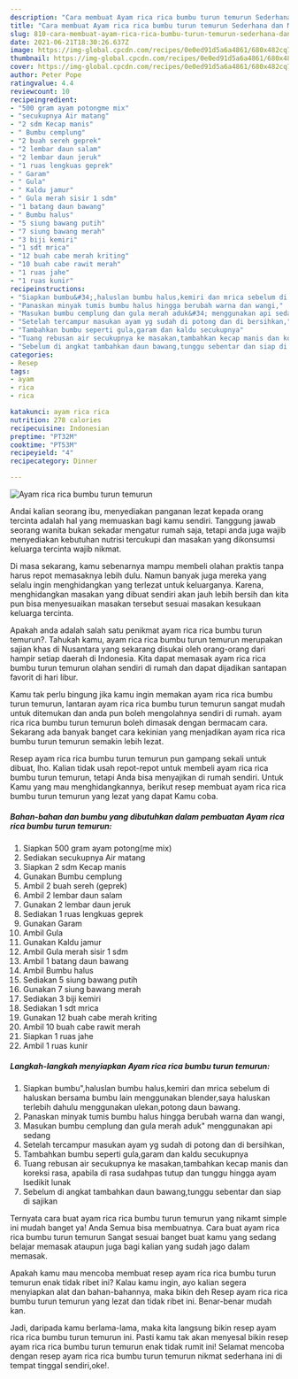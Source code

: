 ```yaml
---
description: "Cara membuat Ayam rica rica bumbu turun temurun Sederhana dan Mudah Dibuat"
title: "Cara membuat Ayam rica rica bumbu turun temurun Sederhana dan Mudah Dibuat"
slug: 810-cara-membuat-ayam-rica-rica-bumbu-turun-temurun-sederhana-dan-mudah-dibuat
date: 2021-06-21T18:30:26.637Z
image: https://img-global.cpcdn.com/recipes/0e0ed91d5a6a4861/680x482cq70/ayam-rica-rica-bumbu-turun-temurun-foto-resep-utama.jpg
thumbnail: https://img-global.cpcdn.com/recipes/0e0ed91d5a6a4861/680x482cq70/ayam-rica-rica-bumbu-turun-temurun-foto-resep-utama.jpg
cover: https://img-global.cpcdn.com/recipes/0e0ed91d5a6a4861/680x482cq70/ayam-rica-rica-bumbu-turun-temurun-foto-resep-utama.jpg
author: Peter Pope
ratingvalue: 4.4
reviewcount: 10
recipeingredient:
- "500 gram ayam potongme mix"
- "secukupnya Air matang"
- "2 sdm Kecap manis"
- " Bumbu cemplung"
- "2 buah sereh geprek"
- "2 lembar daun salam"
- "2 lembar daun jeruk"
- "1 ruas lengkuas geprek"
- " Garam"
- " Gula"
- " Kaldu jamur"
- " Gula merah sisir 1 sdm"
- "1 batang daun bawang"
- " Bumbu halus"
- "5 siung bawang putih"
- "7 siung bawang merah"
- "3 biji kemiri"
- "1 sdt mrica"
- "12 buah cabe merah kriting"
- "10 buah cabe rawit merah"
- "1 ruas jahe"
- "1 ruas kunir"
recipeinstructions:
- "Siapkan bumbu&#34;,haluslan bumbu halus,kemiri dan mrica sebelum di haluskan bersama bumbu lain menggunakan blender,saya haluskan terlebih dahulu menggunakan ulekan,potong daun bawang."
- "Panaskan minyak tumis bumbu halus hingga berubah warna dan wangi,"
- "Masukan bumbu cemplung dan gula merah aduk&#34; menggunakan api sedang"
- "Setelah tercampur masukan ayam yg sudah di potong dan di bersihkan,"
- "Tambahkan bumbu seperti gula,garam dan kaldu secukupnya"
- "Tuang rebusan air secukupnya ke masakan,tambahkan kecap manis dan koreksi rasa, apabila di rasa sudahpas tutup dan tunggu hingga ayam lsedikit lunak"
- "Sebelum di angkat tambahkan daun bawang,tunggu sebentar dan siap di sajikan"
categories:
- Resep
tags:
- ayam
- rica
- rica

katakunci: ayam rica rica 
nutrition: 278 calories
recipecuisine: Indonesian
preptime: "PT32M"
cooktime: "PT53M"
recipeyield: "4"
recipecategory: Dinner

---
```



![Ayam rica rica bumbu turun temurun](https://img-global.cpcdn.com/recipes/0e0ed91d5a6a4861/680x482cq70/ayam-rica-rica-bumbu-turun-temurun-foto-resep-utama.jpg)

Andai kalian seorang ibu, menyediakan panganan lezat kepada orang tercinta adalah hal yang memuaskan bagi kamu sendiri. Tanggung jawab seorang  wanita bukan sekadar mengatur rumah saja, tetapi anda juga wajib menyediakan kebutuhan nutrisi tercukupi dan masakan yang dikonsumsi keluarga tercinta wajib nikmat.

Di masa  sekarang, kamu sebenarnya mampu membeli olahan praktis tanpa harus repot memasaknya lebih dulu. Namun banyak juga mereka yang selalu ingin menghidangkan yang terlezat untuk keluarganya. Karena, menghidangkan masakan yang dibuat sendiri akan jauh lebih bersih dan kita pun bisa menyesuaikan masakan tersebut sesuai masakan kesukaan keluarga tercinta. 



Apakah anda adalah salah satu penikmat ayam rica rica bumbu turun temurun?. Tahukah kamu, ayam rica rica bumbu turun temurun merupakan sajian khas di Nusantara yang sekarang disukai oleh orang-orang dari hampir setiap daerah di Indonesia. Kita dapat memasak ayam rica rica bumbu turun temurun olahan sendiri di rumah dan dapat dijadikan santapan favorit di hari libur.

Kamu tak perlu bingung jika kamu ingin memakan ayam rica rica bumbu turun temurun, lantaran ayam rica rica bumbu turun temurun sangat mudah untuk ditemukan dan anda pun boleh mengolahnya sendiri di rumah. ayam rica rica bumbu turun temurun boleh dimasak dengan bermacam cara. Sekarang ada banyak banget cara kekinian yang menjadikan ayam rica rica bumbu turun temurun semakin lebih lezat.

Resep ayam rica rica bumbu turun temurun pun gampang sekali untuk dibuat, lho. Kalian tidak usah repot-repot untuk membeli ayam rica rica bumbu turun temurun, tetapi Anda bisa menyajikan di rumah sendiri. Untuk Kamu yang mau menghidangkannya, berikut resep membuat ayam rica rica bumbu turun temurun yang lezat yang dapat Kamu coba.

<!--inarticleads1-->

##### Bahan-bahan dan bumbu yang dibutuhkan dalam pembuatan Ayam rica rica bumbu turun temurun:

1. Siapkan 500 gram ayam potong(me mix)
1. Sediakan secukupnya Air matang
1. Siapkan 2 sdm Kecap manis
1. Gunakan  Bumbu cemplung
1. Ambil 2 buah sereh (geprek)
1. Ambil 2 lembar daun salam
1. Gunakan 2 lembar daun jeruk
1. Sediakan 1 ruas lengkuas geprek
1. Gunakan  Garam
1. Ambil  Gula
1. Gunakan  Kaldu jamur
1. Ambil  Gula merah sisir 1 sdm
1. Ambil 1 batang daun bawang
1. Ambil  Bumbu halus
1. Sediakan 5 siung bawang putih
1. Gunakan 7 siung bawang merah
1. Sediakan 3 biji kemiri
1. Sediakan 1 sdt mrica
1. Gunakan 12 buah cabe merah kriting
1. Ambil 10 buah cabe rawit merah
1. Siapkan 1 ruas jahe
1. Ambil 1 ruas kunir




<!--inarticleads2-->

##### Langkah-langkah menyiapkan Ayam rica rica bumbu turun temurun:

1. Siapkan bumbu&#34;,haluslan bumbu halus,kemiri dan mrica sebelum di haluskan bersama bumbu lain menggunakan blender,saya haluskan terlebih dahulu menggunakan ulekan,potong daun bawang.
1. Panaskan minyak tumis bumbu halus hingga berubah warna dan wangi,
1. Masukan bumbu cemplung dan gula merah aduk&#34; menggunakan api sedang
1. Setelah tercampur masukan ayam yg sudah di potong dan di bersihkan,
1. Tambahkan bumbu seperti gula,garam dan kaldu secukupnya
1. Tuang rebusan air secukupnya ke masakan,tambahkan kecap manis dan koreksi rasa, apabila di rasa sudahpas tutup dan tunggu hingga ayam lsedikit lunak
1. Sebelum di angkat tambahkan daun bawang,tunggu sebentar dan siap di sajikan




Ternyata cara buat ayam rica rica bumbu turun temurun yang nikamt simple ini mudah banget ya! Anda Semua bisa membuatnya. Cara buat ayam rica rica bumbu turun temurun Sangat sesuai banget buat kamu yang sedang belajar memasak ataupun juga bagi kalian yang sudah jago dalam memasak.

Apakah kamu mau mencoba membuat resep ayam rica rica bumbu turun temurun enak tidak ribet ini? Kalau kamu ingin, ayo kalian segera menyiapkan alat dan bahan-bahannya, maka bikin deh Resep ayam rica rica bumbu turun temurun yang lezat dan tidak ribet ini. Benar-benar mudah kan. 

Jadi, daripada kamu berlama-lama, maka kita langsung bikin resep ayam rica rica bumbu turun temurun ini. Pasti kamu tak akan menyesal bikin resep ayam rica rica bumbu turun temurun enak tidak rumit ini! Selamat mencoba dengan resep ayam rica rica bumbu turun temurun nikmat sederhana ini di tempat tinggal sendiri,oke!.

